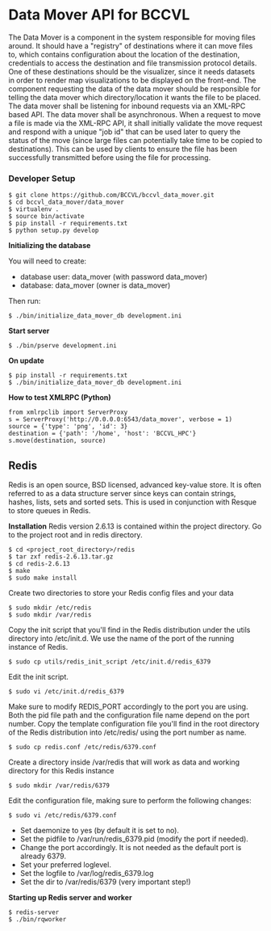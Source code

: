 Data Mover API for BCCVL
================
The Data Mover is a component in the system responsible for moving files around. It should have a "registry" of destinations where it can move files to, which contains configuration about the location of the destination, credentials to access the destination and file transmission protocol details.
One of these destinations should be the visualizer, since it needs datasets in order to render map visualizations to be displayed on the front-end.
The component requesting the data of the data mover should be responsible for telling the data mover which directory/location it wants the file to be placed.
The data mover shall be listening for inbound requests via an XML-RPC based API.
The data mover shall be asynchronous. When a request to move a file is made via the XML-RPC API, it shall initially validate the move request and respond with a unique "job id" that can be used later to query the status of the move (since large files can potentially take time to be copied to destinations). This can be used by clients to ensure the file has been successfully transmitted before using the file for processing.

### Developer Setup

    $ git clone https://github.com/BCCVL/bccvl_data_mover.git
    $ cd bccvl_data_mover/data_mover
    $ virtualenv .
    $ source bin/activate
    $ pip install -r requirements.txt
    $ python setup.py develop

**Initializing the database**

You will need to create:
* database user: data_mover (with password data_mover)
* database: data_mover (owner is data_mover)

Then run:

    $ ./bin/initialize_data_mover_db development.ini
    
**Start server**

    $ ./bin/pserve development.ini
  
**On update**

    $ pip install -r requirements.txt
    $ ./bin/initialize_data_mover_db development.ini
    
**How to test XMLRPC (Python)**

    from xmlrpclib import ServerProxy
    s = ServerProxy('http://0.0.0.0:6543/data_mover', verbose = 1)
    source = {'type': 'png', 'id': 3}
    destination = {'path': '/home', 'host': 'BCCVL_HPC'}
    s.move(destination, source)
    
## Redis
Redis is an open source, BSD licensed, advanced key-value store. It is often referred to as a data structure server since keys can contain strings, hashes, lists, sets and sorted sets. This is used in conjunction with Resque to store queues in Redis.

**Installation**
Redis version 2.6.13 is contained within the project directory. Go to the project root and in redis directory.

	$ cd <project_root_directory>/redis
	$ tar zxf redis-2.6.13.tar.gz
	$ cd redis-2.6.13
	$ make
	$ sudo make install

Create two directories to store your Redis config files and your data

	$ sudo mkdir /etc/redis
	$ sudo mkdir /var/redis

Copy the init script that you'll find in the Redis distribution under the utils directory into /etc/init.d. We use the name of the port of the running instance of Redis.

	$ sudo cp utils/redis_init_script /etc/init.d/redis_6379

Edit the init script.

	$ sudo vi /etc/init.d/redis_6379

Make sure to modify REDIS_PORT accordingly to the port you are using. Both the pid file path and the configuration file name depend on the port number.
Copy the template configuration file you'll find in the root directory of the Redis distribution into /etc/redis/ using the port number as name.

	$ sudo cp redis.conf /etc/redis/6379.conf

Create a directory inside /var/redis that will work as data and working directory for this Redis instance

	$ sudo mkdir /var/redis/6379

Edit the configuration file, making sure to perform the following changes:

	$ sudo vi /etc/redis/6379.conf

* Set daemonize to yes (by default it is set to no).
* Set the pidfile to /var/run/redis_6379.pid (modify the port if needed).
* Change the port accordingly. It is not needed as the default port is already 6379.
* Set your preferred loglevel.
* Set the logfile to /var/log/redis_6379.log
* Set the dir to /var/redis/6379 (very important step!)

**Starting up Redis server and worker**

	$ redis-server
	$ ./bin/rqworker

